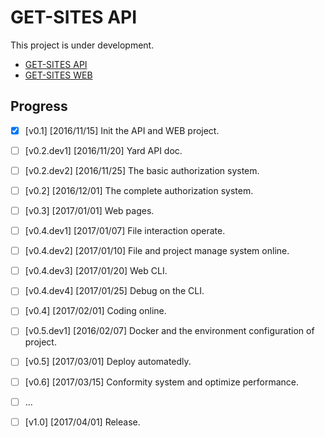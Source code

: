 # GET-SITES API

This project is under development.

- [GET-SITES API](https://github.com/pinewong/get-sites-api)
- [GET-SITES WEB](https://github.com/pinewong/get-sites-web)

## Progress

- [X] [v0.1] [2016/11/15] Init the API and WEB project.

- [ ] [v0.2.dev1] [2016/11/20] Yard API doc.
- [ ] [v0.2.dev2] [2016/11/25] The basic authorization system.
- [ ] [v0.2] [2016/12/01] The complete authorization system.

- [ ] [v0.3] [2017/01/01] Web pages.

- [ ] [v0.4.dev1] [2017/01/07] File interaction operate.
- [ ] [v0.4.dev2] [2017/01/10] File and project manage system online.
- [ ] [v0.4.dev3] [2017/01/20] Web CLI.
- [ ] [v0.4.dev4] [2017/01/25] Debug on the CLI.
- [ ] [v0.4] [2017/02/01] Coding online.

- [ ] [v0.5.dev1] [2016/02/07] Docker and the environment configuration of project.
- [ ] [v0.5] [2017/03/01] Deploy automatedly.

- [ ] [v0.6] [2017/03/15] Conformity system and optimize performance.

- [ ] ...

- [ ] [v1.0] [2017/04/01] Release.
